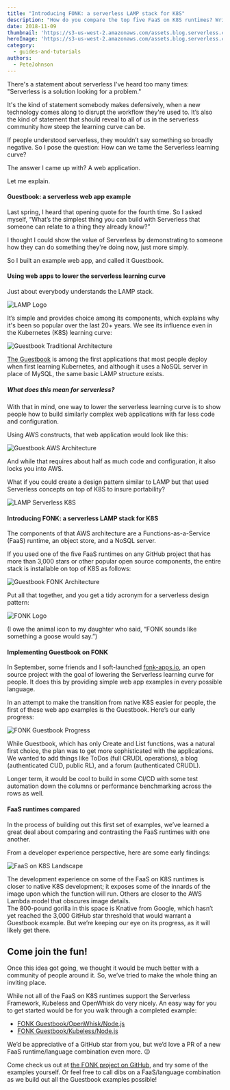 ```yaml
---
title: "Introducing FONK: a serverless LAMP stack for K8S"
description: "How do you compare the top five FaaS on K8S runtimes? Write the same web app design pattern on all of them. Read more on FONK, a Serverless LAMP stack for K8S."
date: 2018-11-09
thumbnail: 'https://s3-us-west-2.amazonaws.com/assets.blog.serverless.com/serverless-lamp-stack-fonk-k8s.jpg'
heroImage: 'https://s3-us-west-2.amazonaws.com/assets.blog.serverless.com/serverless-lamp-stack-fonk-k8s.jpg'
category:
  - guides-and-tutorials
authors:
  - PeteJohnson
---
```


There's a statement about serverless I've heard too many times: "Serverless is a solution looking for a problem."

It's the kind of statement somebody makes defensively, when a new technology comes along to disrupt the workflow they're used to. It’s also the kind of statement that should reveal to all of us in the serverless community how steep the learning curve can be.

If people understood serverless, they wouldn’t say something so broadly negative. So I pose the question: How can we tame the Serverless learning curve?

The answer I came up with? A web application. 

Let me explain.

#### Guestbook: a serverless web app example

Last spring, I heard that opening quote for the fourth time. So I asked myself, “What’s the simplest thing you can build with Serverless that someone can relate to a thing they already know?”

I thought I could show the value of Serverless by demonstrating to someone how they can do something they're doing now, just more simply.

So I built an example web app, and called it Guestbook.

#### Using web apps to lower the serverless learning curve

Just about everybody understands the LAMP stack.

![LAMP Logo](http://fonk-apps.io/LAMP.jpg)

It’s simple and provides choice among its components, which explains why it's been so popular over the last 20+ years. We see its influence even in the Kubernetes (K8S) learning curve:

![Guestbook Traditional Architecture](http://fonk-apps.io/Guestbook-Traditional.jpg)

[The Guestbook](https://github.com/kubernetes/examples/tree/master/guestbook) is among the first applications that most people deploy when first learning Kubernetes, and although it uses a NoSQL server in place of MySQL, the same basic LAMP structure exists.

##### What does this mean for serverless?

With that in mind, one way to lower the serverless learning curve is to show people how to build similarly complex web applications with far less code and configuration.

Using AWS constructs, that web application would look like this:

![Guestbook AWS Architecture](http://fonk-apps.io/Guestbook-AWS.jpg)

And while that requires about half as much code and configuration, it also locks you into AWS.

What if you could create a design pattern similar to LAMP but that used Serverless concepts on top of K8S to insure portability?

![LAMP Serverless K8S](http://fonk-apps.io/LAMP-Serverless-K8S.jpg)

#### Introducing FONK: a serverless LAMP stack for K8S

The components of that AWS architecture are a Functions-as-a-Service (FaaS) runtime, an object store, and a NoSQL server. 

If you used one of the five FaaS runtimes on any GitHub project that has more than 3,000 stars or other popular open source components, the entire stack is installable on top of K8S as follows:

![Guestbook FONK Architecture](http://fonk-apps.io/Guestbook-FONK.jpg)

Put all that together, and you get a tidy acronym for a serverless design pattern:

![FONK Logo](http://fonk-apps.io/FONK-logo.jpg)

(I owe the animal icon to my daughter who said, “FONK sounds like something a goose would say.”)

#### Implementing Guestbook on FONK

In September, some friends and I soft-launched [fonk-apps.io](http://fonk-apps.io/), an open source project with the goal of lowering the Serverless learning curve for people. It does this by providing simple web app examples in every possible language.

In an attempt to make the transition from native K8S easier for people, the first of these web app examples is the Guestbook. Here’s our early progress:

![FONK Guestbook Progress](https://raw.githubusercontent.com/fonk-apps/fonk-examples/master/guestbook/FONK-Guestbook-Status.jpg)

While Guestbook, which has only Create and List functions, was a natural first choice, the plan was to get more sophisticated with the applications. We wanted to add things like ToDos (full CRUDL operations), a blog (authenticated CUD, public RL), and a forum (authenticated CRUDL).

Longer term, it would be cool to build in some CI/CD with some test automation down the columns or performance benchmarking across the rows as well.

#### FaaS runtimes compared

In the process of building out this first set of examples, we’ve learned a great deal about comparing and contrasting the FaaS runtimes with one another.

From a developer experience perspective, here are some early findings:

![FaaS on K8S Landscape](http://fonk-apps.io/FaaSonK8Slandscape.jpg)

The development experience on some of the FaaS on K8S runtimes is closer to native K8S development; it exposes some of the innards of the image upon which the function will run. Others are closer to the AWS Lambda model that obscures image details.  
The 800-pound gorilla in this space is Knative from Google, which hasn’t yet reached the 3,000 GitHub star threshold that would warrant a Guestbook example. But we’re keeping our eye on its progress, as it will likely get there.

## Come join the fun!

Once this idea got going, we thought it would be much better with a community of people around it. So, we’ve tried to make the whole thing an inviting place.

While not all of the FaaS on K8S runtimes support the Serverless Framework, Kubeless and OpenWhisk do very nicely. An easy way for you to get started would be for you walk through a completed example:

* [FONK Guestbook/OpenWhisk/Node.js](https://github.com/fonk-apps/fonk-examples/tree/master/guestbook/faas/openwhisk/nodejs)
*	[FONK Guestbook/Kubeless/Node.js](https://github.com/fonk-apps/fonk-examples/tree/master/guestbook/faas/kubeless/nodejs)

We’d be appreciative of a GitHub star from you, but we’d love a PR of a new FaaS runtime/language combination even more. 😉  

Come check us out at [the FONK project on GitHub](https://github.com/fonk-apps/fonk-examples), and try some of the examples yourself. Or feel free to call dibs on a FaaS/language combination as we build out all the Guestbook examples possible!
